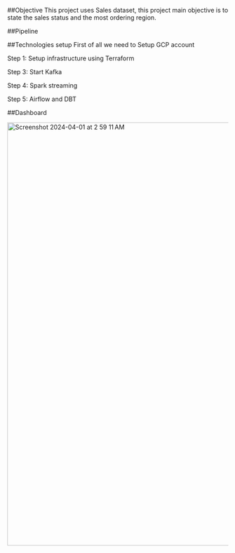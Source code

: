 ##Objective
This project uses Sales dataset, this project main objective is to state the sales status and the most ordering region.

##Pipeline

##Technologies setup
First of all we need to Setup GCP account

Step 1: Setup infrastructure using Terraform

Step 3: Start Kafka

Step 4: Spark streaming

Step 5: Airflow and DBT


##Dashboard

<img width="966" alt="Screenshot 2024-04-01 at 2 59 11 AM" src="https://github.com/youssefekhattab/DE-ZoomCamp-Youssef-Khattab/assets/110461019/5ce50946-8693-47d1-9fd4-b31a30331c30">



